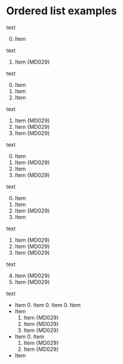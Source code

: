 # Ordered list examples

text

0. Item

text

1. Item {MD029}

text

0. Item
0. Item
0. Item

text

1. Item {MD029}
2. Item {MD029}
3. Item {MD029}

text

0. Item
1. Item {MD029}
0. Item
2. Item {MD029}

text

0. Item
0. Item
2. Item {MD029}
0. Item

text

1. Item {MD029}
2. Item {MD029}
3. Item {MD029}

text

4. Item {MD029}
5. Item {MD029}

text

- Item
  0. Item
  0. Item
  0. Item
- Item
  1. Item {MD029}
  2. Item {MD029}
  3. Item {MD029}
- Item
  0. Item
  1. Item {MD029}
  2. Item {MD029}
- Item
